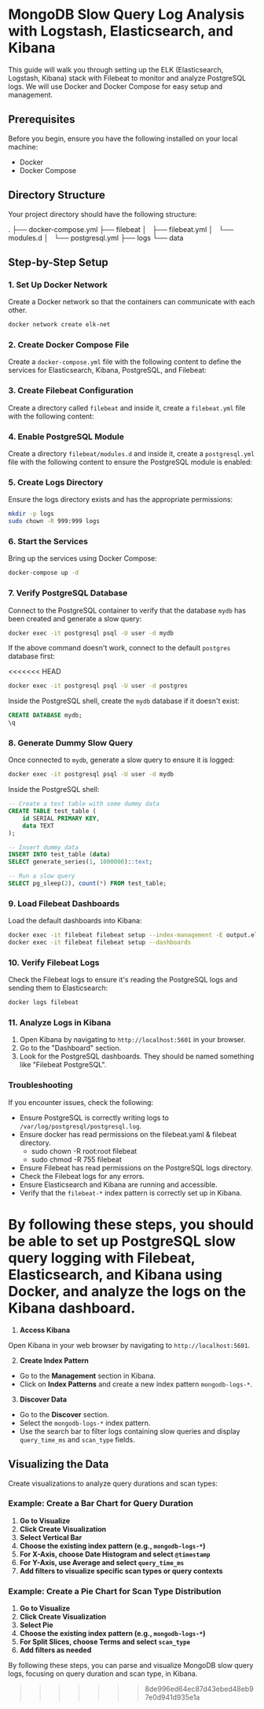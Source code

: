 # MongoDB Slow Query Log Analysis with Logstash, Elasticsearch, and Kibana

This guide will walk you through setting up the ELK (Elasticsearch, Logstash, Kibana) stack with Filebeat to monitor and analyze PostgreSQL logs. We will use Docker and Docker Compose for easy setup and management.

## Prerequisites

Before you begin, ensure you have the following installed on your local machine:

- Docker
- Docker Compose

## Directory Structure

Your project directory should have the following structure:

.
├── docker-compose.yml
├── filebeat
│   ├── filebeat.yml
│   └── modules.d
│       └── postgresql.yml
├── logs
└── data


## Step-by-Step Setup

### 1. Set Up Docker Network

Create a Docker network so that the containers can communicate with each other.

```bash
docker network create elk-net
```

### 2. Create Docker Compose File

Create a `docker-compose.yml` file with the following content to define the services for Elasticsearch, Kibana, PostgreSQL, and Filebeat:

### 3. Create Filebeat Configuration

Create a directory called `filebeat` and inside it, create a `filebeat.yml` file with the following content:

### 4. Enable PostgreSQL Module

Create a directory `filebeat/modules.d` and inside it, create a `postgresql.yml` file with the following content to ensure the PostgreSQL module is enabled:

### 5. Create Logs Directory

Ensure the logs directory exists and has the appropriate permissions:

```bash
mkdir -p logs
sudo chown -R 999:999 logs
```

### 6. Start the Services

Bring up the services using Docker Compose:

```bash
docker-compose up -d
```

### 7. Verify PostgreSQL Database

Connect to the PostgreSQL container to verify that the database `mydb` has been created and generate a slow query:

```bash
docker exec -it postgresql psql -U user -d mydb
```

If the above command doesn't work, connect to the default `postgres` database first:

<<<<<<< HEAD
```bash
docker exec -it postgresql psql -U user -d postgres
```

Inside the PostgreSQL shell, create the `mydb` database if it doesn't exist:

```sql
CREATE DATABASE mydb;
\q
```

### 8. Generate Dummy Slow Query

Once connected to `mydb`, generate a slow query to ensure it is logged:

```bash
docker exec -it postgresql psql -U user -d mydb
```

Inside the PostgreSQL shell:

```sql
-- Create a test table with some dummy data
CREATE TABLE test_table (
    id SERIAL PRIMARY KEY,
    data TEXT
);

-- Insert dummy data
INSERT INTO test_table (data)
SELECT generate_series(1, 1000000)::text;

-- Run a slow query
SELECT pg_sleep(2), count(*) FROM test_table;
```

### 9. Load Filebeat Dashboards

Load the default dashboards into Kibana:

```bash
docker exec -it filebeat filebeat setup --index-management -E output.elasticsearch.hosts=["http://elasticsearch:9200"]
docker exec -it filebeat filebeat setup --dashboards
```

### 10. Verify Filebeat Logs

Check the Filebeat logs to ensure it's reading the PostgreSQL logs and sending them to Elasticsearch:

```bash
docker logs filebeat
```

### 11. Analyze Logs in Kibana

1. Open Kibana by navigating to `http://localhost:5601` in your browser.
2. Go to the "Dashboard" section.
3. Look for the PostgreSQL dashboards. They should be named something like "Filebeat PostgreSQL".

### Troubleshooting

If you encounter issues, check the following:

- Ensure PostgreSQL is correctly writing logs to `/var/log/postgresql/postgresql.log`.
- Ensure docker has read permissions on the filebeat.yaml & filebeat directory.
  - sudo chown -R root:root filebeat
  - sudo chmod -R 755 filebeat
- Ensure Filebeat has read permissions on the PostgreSQL logs directory.
- Check the Filebeat logs for any errors.
- Ensure Elasticsearch and Kibana are running and accessible.
- Verify that the `filebeat-*` index pattern is correctly set up in Kibana.

By following these steps, you should be able to set up PostgreSQL slow query logging with Filebeat, Elasticsearch, and Kibana using Docker, and analyze the logs on the Kibana dashboard.
=======
1. **Access Kibana**

Open Kibana in your web browser by navigating to `http://localhost:5601`.

2. **Create Index Pattern**

- Go to the **Management** section in Kibana.
- Click on **Index Patterns** and create a new index pattern `mongodb-logs-*`.

3. **Discover Data**

- Go to the **Discover** section.
- Select the `mongodb-logs-*` index pattern.
- Use the search bar to filter logs containing slow queries and display `query_time_ms` and `scan_type` fields.

## Visualizing the Data

Create visualizations to analyze query durations and scan types:

### Example: Create a Bar Chart for Query Duration

1. **Go to Visualize**
2. **Click Create Visualization**
3. **Select Vertical Bar**
4. **Choose the existing index pattern (e.g., `mongodb-logs-*`)**
5. **For X-Axis, choose Date Histogram and select `@timestamp`**
6. **For Y-Axis, use Average and select `query_time_ms`**
7. **Add filters to visualize specific scan types or query contexts**

### Example: Create a Pie Chart for Scan Type Distribution

1. **Go to Visualize**
2. **Click Create Visualization**
3. **Select Pie**
4. **Choose the existing index pattern (e.g., `mongodb-logs-*`)**
5. **For Split Slices, choose Terms and select `scan_type`**
6. **Add filters as needed**

By following these steps, you can parse and visualize MongoDB slow query logs, focusing on query duration and scan type, in Kibana.
>>>>>>> 8de996ed64ec87d43ebed48eb97e0d941d935e1a
